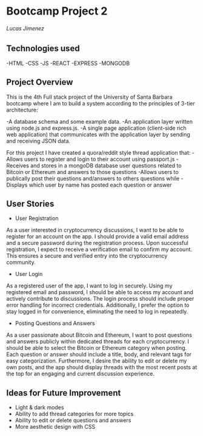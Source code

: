# Bootcamp Project 2

###### Lucas Jimenez

## Technologies used
-HTML
-CSS
-JS
-REACT 
-EXPRESS
-MONGODB

## Project Overview
This is the 4th Full stack project of the University of Santa Barbara bootcamp where I am to build a system according to the principles of 3-tier architecture:

-A database schema and some example data. 
-An application layer written using node.js and express.js. 
-A single page application (client-side rich web application) that communicates with the application layer by sending and receiving JSON data. 

For this project I have created a quora/reddit style thread application that:
-Allows users to register and login to their account using passport.js
-Receives and stores in a mongoDB database user questions related to Bitcoin or Ethereum and answers to those questions 
-Allows users to publically post their questions and/answers to others questions while 
-Displays which user by name has posted each question or answer

## User Stories
- User Registration

As a user interested in cryptocurrency discussions, I want to be able to register for an account on the app. I should provide a valid email address and a secure password during the registration process. Upon successful registration, I expect to receive a verification email to confirm my account. This ensures a secure and verified entry into the cryptocurrency community.

- User Login

As a registered user of the app, I want to log in securely. Using my registered email and password, I should be able to access my account and actively contribute to discussions. The login process should include proper error handling for incorrect credentials. Additionally, I prefer the option to stay logged in for convenience, eliminating the need to log in repeatedly.

  
- Posting Questions and Answers

As a user passionate about Bitcoin and Ethereum, I want to post questions and answers publicly within dedicated threads for each cryptocurrency. I should be able to select the Bitcoin or Ethereum category when posting. Each question or answer should include a title, body, and relevant tags for easy categorization. Furthermore, I desire the ability to edit or delete my own posts, and the app should display threads with the most recent posts at the top for an engaging and current discussion experience.
  

## Ideas for Future Improvement
- Light & dark modes
- Ability to add thread categories for more topics
- Ability to edit or delete questions and answers
- More aesthetic design with CSS
